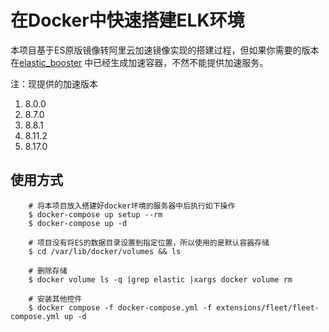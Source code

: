 # 在Docker中快速搭建ELK环境

  本项目基于ES原版镜像转阿里云加速镜像实现的搭建过程，但如果你需要的版本在[elastic_booster](https://github.com/cyril314/elastic_booster)
中已经生成加速容器，不然不能提供加速服务。

注：现提供的加速版本
1. 8.0.0
2. 8.7.0
3. 8.8.1
4. 8.11.2
5. 8.17.0

## 使用方式
        # 将本项目放入搭建好docker环境的服务器中后执行如下操作
        $ docker-compose up setup --rm
        $ docker-compose up -d

        # 项目没有将ES的数据目录设置到指定位置，所以使用的是默认容器存储
        $ cd /var/lib/docker/volumes && ls

        # 删除存储
        $ docker volume ls -q |grep elastic |xargs docker volume rm

        # 安装其他控件
        $ docker compose -f docker-compose.yml -f extensions/fleet/fleet-compose.yml up -d

